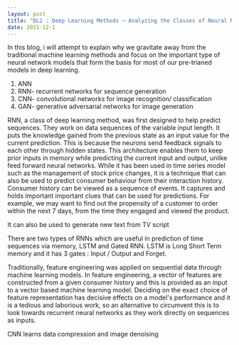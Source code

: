 ```yaml
---
layout: post
title: "DL2 : Deep Learning Methods ~ Analyzing the Classes of Neural Networks"
date: 2021-12-1
---
```

In this blog, i will attempt to explain why we gravitate away from the traditional machine learning methods and focus on the important type of neural network models that form the basis for most of our pre-trianed models in deep learning. 

1) ANN
2) RNN- recurrent networks for sequence generation
3) CNN- convolutional networks for image recognition/ classification
4) GAN- generative adversarial networks for image generation

RNN, a class of deep learning method, was first designed to help predict sequences. They work on data sequences of the variable input length. It puts the knowledge gained from the previous state as an input value for the current prediction. This is because the neurons send feedback signals to each other through hidden states. This architecture enables them to keep prior inputs in memory while predicting the current input and output, unlike feed forward neural networks. While it has been used in time series model such as the management of stock price changes, it is a technique that can also be used to predict consumer behaviour from their interaction history. Consumer history can be viewed as a sequence of events. It captures and holds important important clues that can be used for predictions. For example, we may want to find out the propensity of a customer to order within the next 7 days, from the time they engaged and viewed the product.

It can also be used to generate new text from TV script

There are two types of RNNs which are useful in prediction of time sequences via memory, LSTM and Gated RNN. LSTM is Long Short Term memory and it has 3 gates : Input / Output and Forget.

Traditionally, feature engineering was applied on sequential data through machine learning models. In feature engineering, a vector of features are constructed from a given 
consumer history and this is provided as an input to a vector based machine learning model. Deciding on the exact choice of feature representation has decisive effects on a 
model's performance and it is a tedious and laborious work, so an alternative to circumvent this is to look towards recurrent neural networks as they work directly on sequences 
as inputs.

CNN learns data compression and image denoising
